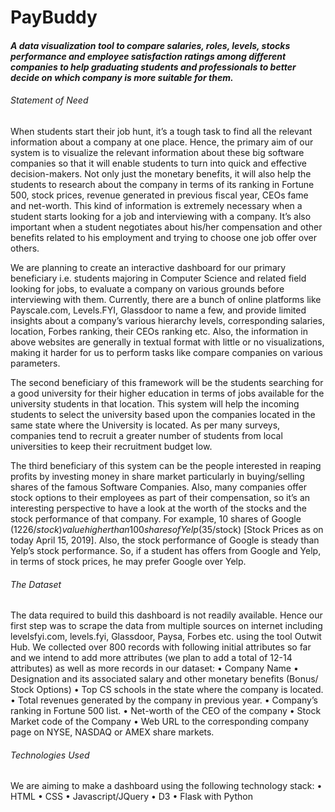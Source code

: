 # PayBuddy

#### _A data visualization tool to compare salaries, roles, levels, stocks performance and employee satisfaction ratings among different companies to help graduating students and professionals to better decide on which company is more suitable for them._

###### Statement of Need
When students start their job hunt, it’s a tough task to find all the relevant information about a company at one place. Hence, the primary aim of our system is to visualize the relevant information about these big software companies so that it will enable students to turn into quick and effective decision-makers. Not only just the monetary benefits, it will also help the students to research about the company in terms of its ranking in Fortune 500, stock prices, revenue generated in previous fiscal year, CEOs fame and net-worth. This kind of information is extremely necessary when a student starts looking for a job and interviewing with a company. It’s also important when a student negotiates about his/her compensation and other benefits related to his employment and trying to choose one job offer over others.

We are planning to create an interactive dashboard for our primary beneficiary i.e. students majoring in Computer Science and related field looking for jobs, to evaluate a company on various grounds before interviewing with them. Currently, there are a bunch of online platforms like Payscale.com, Levels.FYI, Glassdoor to name a few, and provide limited insights about a company’s various hierarchy levels, corresponding salaries, location, Forbes ranking, their CEOs ranking etc. Also, the information in above websites are generally in textual format with little or no visualizations, making it harder for us to perform tasks like compare companies on various parameters.

The second beneficiary of this framework will be the students searching for a good university for their higher education in terms of jobs available for the university students in that location. This system will help the incoming students to select the university based upon the companies located in the same state where the University is located. As per many surveys, companies tend to recruit a greater number of students from local universities to keep their recruitment budget low.

The third beneficiary of this system can be the people interested in reaping profits by investing money in share market particularly in buying/selling shares of the famous Software Companies. Also, many companies offer stock options to their employees as part of their compensation, so it’s an interesting perspective to have a look at the worth of the stocks and the stock performance of that company. For example, 10 shares of Google ($1226/stock) value higher than 100 shares of Yelp($35/stock) [Stock Prices as on today April 15, 2019]. Also, the stock performance of Google is steady than Yelp’s stock performance. So, if a student has offers from Google and Yelp, in terms of stock prices, he may prefer Google over Yelp.


###### The Dataset
The data required to build this dashboard is not readily available. Hence our first step was to scrape the data from multiple sources on internet including levelsfyi.com, levels.fyi, Glassdoor, Paysa, Forbes etc. using the tool Outwit Hub. We collected over 800 records with following initial attributes so far and we intend to add more attributes (we plan to add a total of 12-14 attributes) as well as more records in our dataset:
• Company Name
• Designation and its associated salary and other monetary benefits (Bonus/ Stock Options)
• Top CS schools in the state where the company is located.
• Total revenues generated by the company in previous year.
• Company’s ranking in Fortune 500 list.
• Net-worth of the CEO of the company
• Stock Market code of the Company
• Web URL to the corresponding company page on NYSE, NASDAQ or AMEX share markets.


###### Technologies Used
We are aiming to make a dashboard using the following technology stack:
• HTML
• CSS
• Javascript/JQuery
• D3
• Flask with Python
